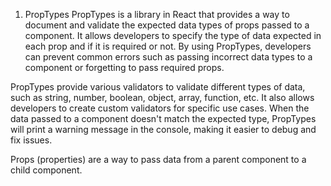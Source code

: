 1. PropTypes
PropTypes is a library in React that provides a way to document and validate the expected data types of props passed to a component. It allows developers to specify the type of data expected in each prop and if it is required or not. By using PropTypes, developers can prevent common errors such as passing incorrect data types to a component or forgetting to pass required props.

PropTypes provide various validators to validate different types of data, such as string, number, boolean, object, array, function, etc. It also allows developers to create custom validators for specific use cases. When the data passed to a component doesn't match the expected type, PropTypes will print a warning message in the console, making it easier to debug and fix issues.

Props (properties) are a way to pass data from a parent component to a child component.